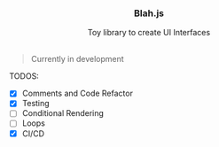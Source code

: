   <h3 align="center">Blah.js</h3>

  <p align="center">
    Toy library to create UI Interfaces
    <br />
    <br />
  </p>
</div>


> Currently in development

TODOS: 
- [X] Comments and Code Refactor
- [X] Testing
- [ ] Conditional Rendering
- [ ] Loops
- [X] CI/CD
